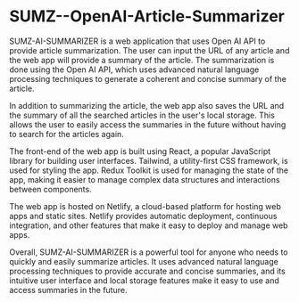 # SUMZ--OpenAI-Article-Summarizer
SUMZ-AI-SUMMARIZER is a web application that uses Open AI API to provide article summarization. The user can input the URL of any article and the web app will provide a summary of the article. The summarization is done using the Open AI API, which uses advanced natural language processing techniques to generate a coherent and concise summary of the article.

In addition to summarizing the article, the web app also saves the URL and the summary of all the searched articles in the user's local storage. This allows the user to easily access the summaries in the future without having to search for the articles again.

The front-end of the web app is built using React, a popular JavaScript library for building user interfaces. Tailwind, a utility-first CSS framework, is used for styling the app. Redux Toolkit is used for managing the state of the app, making it easier to manage complex data structures and interactions between components.

The web app is hosted on Netlify, a cloud-based platform for hosting web apps and static sites. Netlify provides automatic deployment, continuous integration, and other features that make it easy to deploy and manage web apps.

Overall, SUMZ-AI-SUMMARIZER is a powerful tool for anyone who needs to quickly and easily summarize articles. It uses advanced natural language processing techniques to provide accurate and concise summaries, and its intuitive user interface and local storage features make it easy to use and access summaries in the future.
